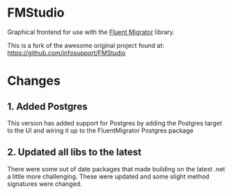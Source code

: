FMStudio
===
Graphical frontend for use with the [Fluent Migrator](https://github.com/schambers/fluentmigrator/) library.


This is a fork of the awesome original project found at: https://github.com/infosupport/FMStudio

# Changes

## 1. Added Postgres
This version has added support for Postgres by adding the Postgres target to the UI and wiring it up to the FluentMigrator Postgres package

## 2. Updated all libs to the latest
There were some out of date packages that made building on the latest .net a little more challenging. These were updated and some slight method signatures were changed.  
